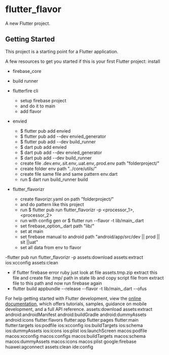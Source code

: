 # flutter_flavor

A new Flutter project.

## Getting Started

This project is a starting point for a Flutter application.

A few resources to get you started if this is your first Flutter project:
install

- firebase_core
- build runner
- flutterfire cli
    - setup firebase project 
    - and do it to main
    - add flavor
- envied
    - $ flutter pub add envied
    - $ flutter pub add --dev envied_generator
    - $ flutter pub add --dev build_runner
    - $ dart pub add envied
    - $ dart pub add --dev envied_generator
    - $ dart pub add --dev build_runner
    - create file .dev.env,.sit.env,.uat.env,.prod.env  path "folderproject/"
    - create folder env path "../core/utils/"
    - create file same file and same pattern env.dart
    - run $ dart run build_runner build
    
- flutter_flavorizr
    - create flavorizr.yaml on path "folderproject/"
    - and do pattern like this project
    - run $ flutter pub run flutter_flavorizr -p <processor_1>,<processor_2>
    - run with config gen or $ flutter run --flavor <flavorName> -t lib/main_<flavorName>.dart
    - set firebase_option_<flavorName>.dart path "lib/"
    - set at main
    - set firebase manual to android path "android/app/src/dev || prod || sit ||uat"
    - set all data from env to flavor

-flutter pub run flutter_flavorizr -p assets:download assets:extract ios:xcconfig assets:clean
- if flutter firebase error ruby just look at file assets.tmp.zip extract this file and create file .tmp/ path in state lib and copy script file from extract file to this path and now run firebase again
- flutter build appbundle --release --flavor <flavorName> -t lib/main_<flavorName>.dart --ofus

For help getting started with Flutter development, view the
[online documentation](https://docs.flutter.dev/), which offers tutorials,
samples, guidance on mobile development, and a full API reference.
assets:download
assets:extract
android:androidManifest
android:buildGradle
android:dummyAssets
android:icons
flutter:flavors
flutter:app
flutter:pages
flutter:main
flutter:targets
ios:podfile
ios:xcconfig
ios:buildTargets
ios:schema
ios:dummyAssets
ios:icons
ios:plist
ios:launchScreen
macos:podfile
macos:xcconfig
macos:configs
macos:buildTargets
macos:schema
macos:dummyAssets
macos:icons
macos:plist
google:firebase
huawei:agconnect
assets:clean
ide:config
